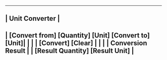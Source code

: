-----------------------------------------------------
|                   Unit Converter                    |
-----------------------------------------------------
| [Convert from] [Quantity] [Unit] [Convert to] [Unit]|
|                                                     |
| [Convert] [Clear]                                    |
|                                                     |
|               Conversion Result                      |
| [Result Quantity] [Result Unit]                       |
-----------------------------------------------------
